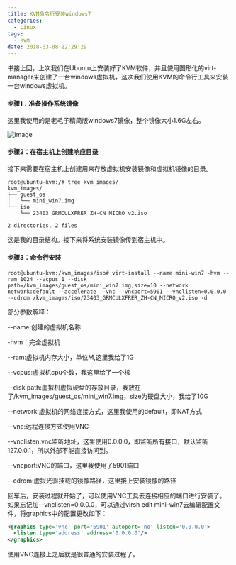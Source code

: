 ```yaml
---
title: KVM命令行安装windows7
categories:
  - Linux
tags:
  - kvm
date: 2018-03-08 22:29:29
---
```


书接上回，上次我们在Ubuntu上安装好了KVM软件，并且使用图形化的virt-manager来创建了一台windows虚拟机，这次我们使用KVM的命令行工具来安装一台windows虚拟机。

<!--more-->

#### 步骤1：准备操作系统镜像

这里我使用的是老毛子精简版windows7镜像，整个镜像大小1.6G左右。

![image](/blogimg/win7_iso.png)

#### 步骤2：在宿主机上创建响应目录

接下来需要在宿主机上创建用来存放虚拟机安装镜像和虚拟机镜像的目录。

```shell
root@ubuntu-kvm:/# tree kvm_images/
kvm_images/
├── guest_os
│   └── mini_win7.img
└── iso
    └── 23403_GRMCULXFRER_ZH-CN_MICRO_v2.iso

2 directories, 2 files

```

这是我的目录结构。接下来将系统安装镜像传到宿主机中。

#### 步骤3：命令行安装

```shell
root@ubuntu-kvm:/kvm_images/iso# virt-install --name mini-win7 -hvm --ram 1024 --vcpus 1 --disk path=/kvm_images/guest_os/mini_win7.img,size=10 --network network:default --accelerate --vnc --vncport=5901 --vnclisten=0.0.0.0 --cdrom /kvm_images/iso/23403_GRMCULXFRER_ZH-CN_MICRO_v2.iso -d
```

部分参数解释：

--name:创建的虚拟机名称

-hvm：完全虚拟机

--ram:虚拟机内存大小，单位M,这里我给了1G

--vcpus:虚拟机cpu个数，我这里给了一个核

--disk path:虚拟机虚拟硬盘的存放目录，我放在了/kvm_images/guest_os/mini_win7.img，size为硬盘大小，我给了10G

--network:虚拟机的网络连接方式，这里我使用的default，即NAT方式

--vnc:远程连接方式使用VNC

--vnclisten:vnc监听地址，这里使用0.0.0.0，即监听所有接口，默认监听127.0.0.1，所以外部不能直接访问到。

--vncport:VNC的端口，这里我使用了5901端口

--cdrom:虚拟光驱挂载的镜像路径，这里接上安装镜像的路径

回车后，安装过程就开始了，可以使用VNC工具去连接相应的端口进行安装了。如果忘记加--vnclisten=0.0.0.0，可以通过virsh edit mini-win7去编辑配置文件，将graphics中的配置更改如下：

```xml
<graphics type='vnc' port='5901' autoport='no' listen='0.0.0.0'>       
  <listen type='address' address='0.0.0.0'/>        
</graphics>
```

使用VNC连接上之后就是很普通的安装过程了。
